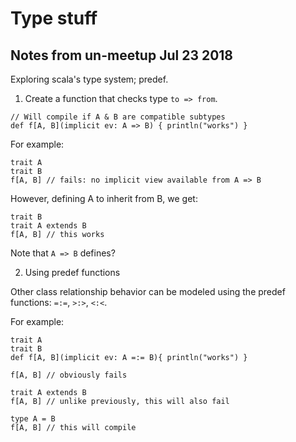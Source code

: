 # Type stuff

## Notes from un-meetup Jul 23 2018

Exploring scala's type system; predef.


1. Create a function that checks type `to => from`.

```
// Will compile if A & B are compatible subtypes
def f[A, B](implicit ev: A => B) { println("works") }
```

For example:

```
trait A
trait B
f[A, B] // fails: no implicit view available from A => B
```

However, defining A to inherit from B, we get:

```
trait B
trait A extends B
f[A, B] // this works
```

Note that `A => B` defines?

2. Using predef functions

Other class relationship behavior can be modeled using the predef functions: `=:=`, `>:>`, `<:<`.

For example:

```
trait A
trait B
def f[A, B](implicit ev: A =:= B){ println("works") }

f[A, B] // obviously fails

trait A extends B
f[A, B] // unlike previously, this will also fail

type A = B
f[A, B] // this will compile
```
